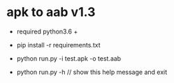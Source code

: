 # apk to aab v1.3

* required python3.6 +

* pip install -r requirements.txt

* python run.py -i test.apk -o test.aab
  
* python run.py -h   // show this help message and exit
    